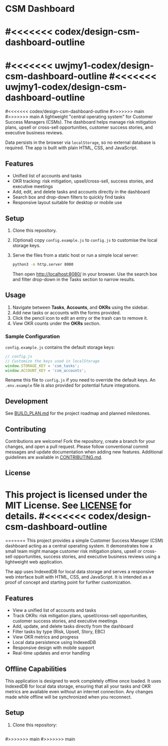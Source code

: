 # CSM Dashboard

#<<<<<<< codex/design-csm-dashboard-outline
=======
#<<<<<<< uwjmy1-codex/design-csm-dashboard-outline
#<<<<<<< uwjmy1-codex/design-csm-dashboard-outline
=======
#<<<<<<< codex/design-csm-dashboard-outline
#>>>>>>> main
#>>>>>>> main
A lightweight "central operating system" for Customer Success Managers (CSMs). The dashboard helps manage risk mitigation plans, upsell or cross-sell opportunities, customer success stories, and executive business reviews.

Data persists in the browser via `localStorage`, so no external database is required. The app is built with plain HTML, CSS, and JavaScript.

## Features
- Unified list of accounts and tasks
- OKR tracking: risk mitigation, upsell/cross-sell, success stories, and executive meetings
- Add, edit, and delete tasks and accounts directly in the dashboard
- Search box and drop-down filters to quickly find tasks
- Responsive layout suitable for desktop or mobile use

## Setup
1. Clone this repository.
2. (Optional) copy `config.example.js` to `config.js` to customise the local storage keys.
3. Serve the files from a static host or run a simple local server:

   ```bash
   python3 -m http.server 8080
   ```
   Then open <http://localhost:8080/> in your browser.
   Use the search box and filter drop-down in the Tasks section to narrow results.

## Usage
1. Navigate between **Tasks**, **Accounts**, and **OKRs** using the sidebar.
2. Add new tasks or accounts with the forms provided.
3. Click the pencil icon to edit an entry or the trash can to remove it.
4. View OKR counts under the **OKRs** section.

### Sample Configuration
`config.example.js` contains the default storage keys:

```javascript
// config.js
// Customize the keys used in localStorage
window.STORAGE_KEY = 'csm_tasks';
window.ACCOUNT_KEY = 'csm_accounts';
```

Rename this file to `config.js` if you need to override the default keys. An `.env.example` file is also provided for potential future integrations.

## Development
See [BUILD_PLAN.md](BUILD_PLAN.md) for the project roadmap and planned milestones.

## Contributing
Contributions are welcome! Fork the repository, create a branch for your changes, and open a pull request. Please follow conventional commit messages and update documentation when adding new features. Additional guidelines are available in [CONTRIBUTING.md](CONTRIBUTING.md).

## License
This project is licensed under the MIT License. See [LICENSE](LICENSE) for details.
#<<<<<<< codex/design-csm-dashboard-outline
=======
=======
This project provides a simple Customer Success Manager (CSM) dashboard acting as a central operating system. It demonstrates how a small team might manage customer risk mitigation plans, upsell or cross-sell opportunities, success stories, and executive business reviews using a lightweight web application.

The app uses IndexedDB for local data storage and serves a responsive web interface built with HTML, CSS, and JavaScript. It is intended as a proof of concept and starting point for further customization.

## Features

- View a unified list of accounts and tasks
- Track OKRs: risk mitigation plans, upsell/cross-sell opportunities, customer success stories, and executive meetings
- Add, update, and delete tasks directly from the dashboard
- Filter tasks by type (Risk, Upsell, Story, EBC)
- View OKR metrics and progress
- Local data persistence using IndexedDB
- Responsive design with mobile support
- Real-time updates and error handling

## Offline Capabilities

This application is designed to work completely offline once loaded. It uses IndexedDB for local data storage, ensuring that all your tasks and OKR metrics are available even without an internet connection. Any changes made while offline will be synchronized when you reconnect.

## Setup

1. Clone this repository:
   ```
#>>>>>>> main
#>>>>>>> main
